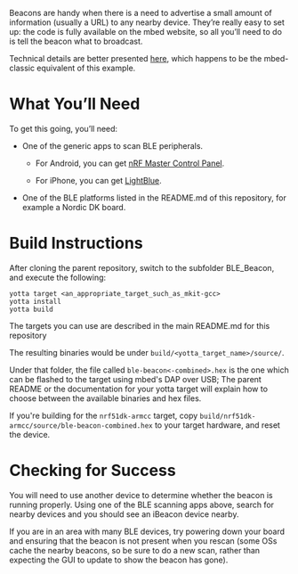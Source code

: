 Beacons are handy when there is a need to advertise a small amount of
information (usually a URL) to any nearby device. They’re really easy to set
up: the code is fully available on the mbed website, so all you’ll need to do
is tell the beacon what to broadcast.

Technical details are better presented [here](https://developer.mbed.org/teams/Bluetooth-Low-Energy/code/BLE_iBeacon/),
which happens to be the mbed-classic equivalent of this example.

What You’ll Need
================

To get this going, you’ll need:

- One of the generic apps to scan BLE peripherals.

  - For Android, you can get [nRF Master Control Panel](https://play.google.com/store/apps/details?id=no.nordicsemi.android.mcp).

  - For iPhone, you can get [LightBlue](https://itunes.apple.com/gb/app/lightblue-bluetooth-low-energy/id557428110?mt=8).

- One of the BLE platforms listed in the README.md of this repository, for example a
  Nordic DK board.

Build Instructions
==================

After cloning the parent repository, switch to the subfolder BLE_Beacon, and
execute the following:

```Shell
yotta target <an_appropriate_target_such_as_mkit-gcc>
yotta install
yotta build
```

The targets you can use are described in the main README.md for this repository

The resulting binaries would be under `build/<yotta_target_name>/source/`.

Under that folder, the file called `ble-beacon<-combined>.hex` is the one which
can be flashed to the target using mbed's DAP over USB; The parent README or the
documentation for your yotta target will explain how to choose between the available
binaries and hex files.

If you're building for the `nrf51dk-armcc` target, copy
`build/nrf51dk-armcc/source/ble-beacon-combined.hex` to your target hardware, and
reset the device.

Checking for Success
====================

You will need to use another device to determine whether the beacon is running
properly. Using one of the BLE scanning apps above, search for nearby devices and you
should see an iBeacon device nearby.

If you are in an area with many BLE devices, try powering down your board and ensuring
that the beacon is not present when you rescan (some OSs cache the nearby beacons, so
be sure to do a new scan, rather than expecting the GUI to update to show the beacon
has gone).



